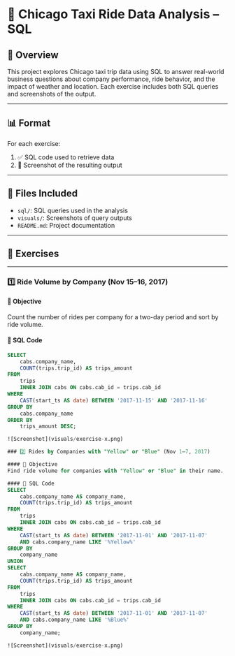 # 🚖 Chicago Taxi Ride Data Analysis – SQL

## 🚀 Overview  
This project explores Chicago taxi trip data using SQL to answer real-world business questions about company performance, ride behavior, and the impact of weather and location. Each exercise includes both SQL queries and screenshots of the output.

---

## 📊 Format  
For each exercise:
1. ✅ SQL code used to retrieve data  
2. 📸 Screenshot of the resulting output  

---

## 📂 Files Included  
- `sql/`: SQL queries used in the analysis  
- `visuals/`: Screenshots of query outputs  
- `README.md`: Project documentation  

---

## 🧠 Exercises

---

### 1️⃣ Ride Volume by Company (Nov 15–16, 2017)

#### 🔹 Objective  
Count the number of rides per company for a two-day period and sort by ride volume.

#### 🔹 SQL Code
```sql
SELECT
    cabs.company_name,
    COUNT(trips.trip_id) AS trips_amount
FROM 
    trips
    INNER JOIN cabs ON cabs.cab_id = trips.cab_id
WHERE 
    CAST(start_ts AS date) BETWEEN '2017-11-15' AND '2017-11-16' 
GROUP BY
    cabs.company_name    
ORDER BY 
    trips_amount DESC;

![Screenshot](visuals/exercise-x.png)

### 2️⃣ Rides by Companies with "Yellow" or "Blue" (Nov 1–7, 2017)

#### 🔹 Objective
Find ride volume for companies with "Yellow" or "Blue" in their name.

#### 🔹 SQL Code
SELECT
    cabs.company_name AS company_name,
    COUNT(trips.trip_id) AS trips_amount
FROM 
    trips
    INNER JOIN cabs ON cabs.cab_id = trips.cab_id
WHERE 
    CAST(start_ts AS date) BETWEEN '2017-11-01' AND '2017-11-07'
    AND cabs.company_name LIKE '%Yellow%'
GROUP BY
    company_name
UNION
SELECT
    cabs.company_name AS company_name,
    COUNT(trips.trip_id) AS trips_amount
FROM 
    trips
    INNER JOIN cabs ON cabs.cab_id = trips.cab_id
WHERE 
    CAST(start_ts AS date) BETWEEN '2017-11-01' AND '2017-11-07'
    AND cabs.company_name LIKE '%Blue%'
GROUP BY
    company_name;

![Screenshot](visuals/exercise-x.png)

